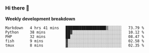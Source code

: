 ### Hi there 👋


**Weekly development breakdown**

<!--START_SECTION:waka-->
```text
Markdown   4 hrs 41 mins   ██████████████████▒░░░░░░   73.79 % 
Python     38 mins         ██▓░░░░░░░░░░░░░░░░░░░░░░   10.12 % 
PHP        32 mins         ██░░░░░░░░░░░░░░░░░░░░░░░   08.47 % 
fish       9 mins          ▓░░░░░░░░░░░░░░░░░░░░░░░░   02.58 % 
tmux       8 mins          ▓░░░░░░░░░░░░░░░░░░░░░░░░   02.35 % 
```
<!--END_SECTION:waka-->
